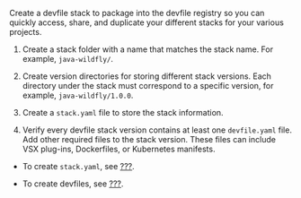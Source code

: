 Create a devfile stack to package into the devfile registry so you can
quickly access, share, and duplicate your different stacks for your
various projects.

1.  Create a stack folder with a name that matches the stack name. For
    example, `java-wildfly/`.

2.  Create version directories for storing different stack versions.
    Each directory under the stack must correspond to a specific
    version, for example, `java-wildfly/1.0.0`.

3.  Create a `stack.yaml` file to store the stack information.

4.  Verify every devfile stack version contains at least one
    `devfile.yaml` file. Add other required files to the stack version.
    These files can include VSX plug-ins, Dockerfiles, or Kubernetes
    manifests.

-   To create `stack.yaml`, see [???](#adding-a-stack-yaml-file.adoc).

-   To create devfiles, see [???](#authoring-devfiles.adoc).
